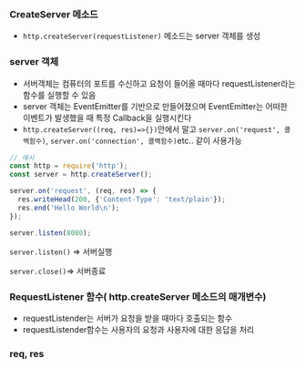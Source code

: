 ### CreateServer 메소드
- `http.createServer(requestListener)` 메소드는 server 객체를 생성

### server 객체
- 서버객체는 컴퓨터의 포트를 수신하고 요청이 들어올 때마다 requestListener라는 함수를 실행할 수 있음
- server 객체는 EventEmitter를 기반으로 만들어졌으며 EventEmitter는 어떠한 이벤트가 발생했을 때 특정 Callback을 실행시킨다
- `http.createServer((req, res)=>{})`안에서 말고 `server.on('request', 콜백함수)`, `server.on('connection', 콜백함수)`etc.. 같이 사용가능
``` javascript
// 예시
const http = require('http');
const server = http.createServer();

server.on('request', (req, res) => {
  res.writeHead(200, {'Content-Type': 'text/plain'});
  res.end('Hello World\n');
});

server.listen(8080);
```
  
  `server.listen()` => 서버실행
  
  `server.close()`=> 서버종료

### RequestListener 함수( http.createServer 메소드의 매개변수)
- requestListender는 서버가 요청을 받을 때마다 호출되는 함수
- requestListender함수는 사용자의 요청과 사용자에 대한 응답을 처리

### req, res
